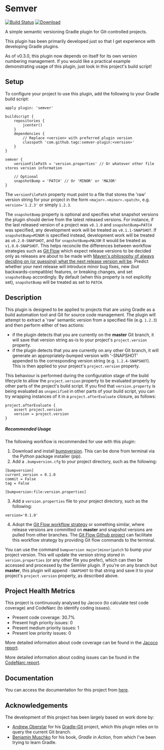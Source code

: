 Semver
======
[![Build Status](https://travis-ci.org/TAGC/Semver.svg)](https://travis-ci.org/TAGC/Semver) [ ![Download](https://api.bintray.com/packages/tagc/gradle-plugins/gradle-semver-plugin/images/download.svg) ](https://bintray.com/tagc/gradle-plugins/gradle-semver-plugin/_latestVersion)

A simple semantic versioning Gradle plugin for Git-controlled projects.

This plugin has been primarily developed just so that I get experience with developing Gradle plugins.

As of v0.3.0, this plugin now depends on itself for its own version numbering management. If you would like a practical example demonstrating usage of this plugin, just look in this project's build script!

Setup
---

To configure your project to use this plugin, add the following to your Gradle build script:

```
apply plugin: 'semver'

buildscript {
    repositories {
        jcenter()
    }
    dependencies {
        // Replace <version> with preferred plugin version
        classpath 'com.github.tagc:semver-plugin:<version>'
    }
}

semver {
    versionFilePath = 'version.properties' // Or whatever other file stores version information

    // Optional
    snapshotBump = 'PATCH' // Or 'MINOR' or 'MAJOR'
}
```

The `versionFilePath` property must point to a file that stores the 'raw' version string for your project in the form `<major>.<minor>.<patch>`, e.g. `version='1.2.3'` or simply `1.2.3`.

The `snapshotBump` property is optional and specifies what snapshot versions the plugin should derive from the latest released versions. For instance, if the last released version of a project was `v0.1.0` and `snapshotBump=PATCH` was specified, any development work will be treated as `v0.1.1-SNAPSHOT`. If `snapshotBump=MINOR` is specified instead, development work will be treated as `v0.2.0-SNAPSHOT`, and for `snapshotBump=MAJOR` it would be treated as `v1.0.0-SNAPSHOT`. This helps reconcile the differences between workflow strategies such as [Git Flow](http://nvie.com/posts/a-successful-git-branching-model/) which expect release versions to be decided only as releases are about to be made with [Maven's philosophy of always deciding on (or guessing) what the next release version will be](http://docs.oracle.com/middleware/1212/core/MAVEN/maven_version.htm#MAVEN401). Predict whether your next release will introduce minor bug fixes, new (but backwards-compatible) features, or breaking changes, and set `snapshotBump` accordingly. By default (when this property is not explicitly set), `snapshotBump` will be treated as set to `PATCH`.

Description
---

This plugin is designed to be applied to projects that are using Gradle as a build automation tool and Git for source code management. The plugin will attempt to extract a 'raw' semantic version from a specified file (e.g. `1.2.3`) and then perform either of two actions:
  - if the plugin detects that you are currently on the **master** Git branch, it will save that version string as-is to your project's `project.version` property.
  - if the plugin detects that you are currently on any other Git branch, it will generate an appropriately-bumped version with '-SNAPSHOT' appended to the corresponding version string (e.g. `1.2.4-SNAPSHOT`). This is then applied to your project's `project.version` property.

This behaviour is performed during the configuration stage of the build lifecycle to allow the `project.version` property to be evaluated properly by other parts of the project's build script. If you find that `version.property` is being evaluated as `unspecified` in other parts of your build script, you can try wrapping instances of it in a `project.afterEvaluate` closure, as follows:

```
project.afterEvaluate {
    assert project.version
    version = project.version
}
```

##### Recommended Usage

The following workflow is recommended for use with this plugin:

  1. Download and install [bumpversion](https://pypi.python.org/pypi/bumpversion/0.5.0). This can be done from terminal via the Python package installer (pip).
  2. Add a `.bumpversion.cfg` to your project directory, such as the following:
  ```
  [bumpversion]
  current_version = 0.1.0
  commit = False
  tag = False
  
  [bumpversion:file:version.properties]
  ```
  3. Add a `version.properties` file to your project directory, such as the following:

  ```
  version='0.1.0'
  ```
  4. Adopt the [Git Flow workflow strategy](http://nvie.com/posts/a-successful-git-branching-model/) or something similar, where release versions are committed on **master** and snapshot versions are pulled from other branches. The [Git Flow Github project](https://github.com/nvie/gitflow) can facilitate this workflow strategy by providing Git flow commands to the terminal.

You can use the command `bumpversion major|minor|patch` to bump your project version. This will update the version string stored in `version.properties` (or any other file you prefer), which can then be accessed and processed by the SemVer plugin. If you're on any branch but **master**, this plugin will append `-SNAPSHOT` to that string and save it to your project's `project.version` property, as described above.

Project Health Metrics
---

This project is continuously analysed by Jacoco (to calculate test code coverage) and CodeNarc (to identify coding issues).

- Present code coverage: 30.7%
- Present high priority issues: 0
- Present medium priority issues: 1
- Present low priority issues: 0

More detailed information about code coverage can be found in the [Jacoco report](http://cdn.rawgit.com/tagc/semver/develop/health/jacoco/index.html).

More detailed information about coding issues can be found in the [CodeNarc report](http://cdn.rawgit.com/tagc/semver/develop/health/codenarc/main.html).

Documentation
---

You can access the documentation for this project from [here](http://cdn.rawgit.com/tagc/semver/develop/docs/groovydoc/index.html).

Acknowledgements
---

The development of this project has been largely based on work done by:
 - [Andrew Oberstar](https://github.com/ajoberstar) for his [Gradle-Git](https://github.com/ajoberstar/gradle-git) project, which this plugin relies on to query the current Git branch.
 - [Benjamin Muschko](http://www.gradleware.com/team/benjamin-muschko/) for his book, *Gradle in Action*, from which I've been trying to learn Gradle.
